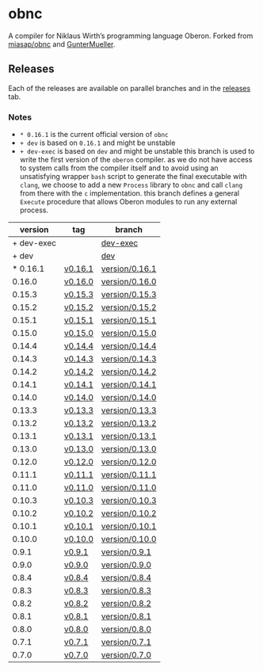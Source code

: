 # obnc
A compiler for Niklaus Wirth’s programming language Oberon.
Forked from [miasap/obnc](http://miasap.se/obnc/) and
[GunterMueller](https://github.com/GunterMueller/OBNC).


## Releases
Each of the releases are available on parallel branches and
in the [releases](https://github.com/amtoine/obnc/releases) tab.

### Notes
- `* 0.16.1` is the current official version of `obnc`
- `+ dev` is based on `0.16.1` and might be unstable
- `+ dev-exec` is based on `dev` and might be unstable
this branch is used to write the first version of the `oberon` compiler.
as we do not have access to system calls from the compiler itself and to avoid using an unsatisfying wrapper `bash` script to generate the final executable with `clang`, we choose to add a new `Process` library to `obnc` and call `clang` from there with the `c` implementation.
this branch defines a general `Execute` procedure that allows Oberon modules to run any external process.

| version     | tag                                                             | branch                                                                |
| ----------- | --------------------------------------------------------------- | --------------------------------------------------------------------- |
| + dev-exec  |                                                                 | [dev-exec](https://github.com/amtoine/obnc/tree/dev-exec)             |
| + dev       |                                                                 | [dev](https://github.com/amtoine/obnc/tree/dev)                       |
| * 0.16.1    | [v0.16.1](https://github.com/amtoine/obnc/releases/tag/v0.16.1) | [version/0.16.1](https://github.com/amtoine/obnc/tree/version/0.16.1) |
|   0.16.0    | [v0.16.0](https://github.com/amtoine/obnc/releases/tag/v0.16.0) | [version/0.16.0](https://github.com/amtoine/obnc/tree/version/0.16.0) |
|   0.15.3    | [v0.15.3](https://github.com/amtoine/obnc/releases/tag/v0.15.3) | [version/0.15.3](https://github.com/amtoine/obnc/tree/version/0.15.3) |
|   0.15.2    | [v0.15.2](https://github.com/amtoine/obnc/releases/tag/v0.15.2) | [version/0.15.2](https://github.com/amtoine/obnc/tree/version/0.15.2) |
|   0.15.1    | [v0.15.1](https://github.com/amtoine/obnc/releases/tag/v0.15.1) | [version/0.15.1](https://github.com/amtoine/obnc/tree/version/0.15.1) |
|   0.15.0    | [v0.15.0](https://github.com/amtoine/obnc/releases/tag/v0.15.0) | [version/0.15.0](https://github.com/amtoine/obnc/tree/version/0.15.0) |
|   0.14.4    | [v0.14.4](https://github.com/amtoine/obnc/releases/tag/v0.14.4) | [version/0.14.4](https://github.com/amtoine/obnc/tree/version/0.14.4) |
|   0.14.3    | [v0.14.3](https://github.com/amtoine/obnc/releases/tag/v0.14.3) | [version/0.14.3](https://github.com/amtoine/obnc/tree/version/0.14.3) |
|   0.14.2    | [v0.14.2](https://github.com/amtoine/obnc/releases/tag/v0.14.2) | [version/0.14.2](https://github.com/amtoine/obnc/tree/version/0.14.2) |
|   0.14.1    | [v0.14.1](https://github.com/amtoine/obnc/releases/tag/v0.14.1) | [version/0.14.1](https://github.com/amtoine/obnc/tree/version/0.14.1) |
|   0.14.0    | [v0.14.0](https://github.com/amtoine/obnc/releases/tag/v0.14.0) | [version/0.14.0](https://github.com/amtoine/obnc/tree/version/0.14.0) |
|   0.13.3    | [v0.13.3](https://github.com/amtoine/obnc/releases/tag/v0.13.3) | [version/0.13.3](https://github.com/amtoine/obnc/tree/version/0.13.3) |
|   0.13.2    | [v0.13.2](https://github.com/amtoine/obnc/releases/tag/v0.13.2) | [version/0.13.2](https://github.com/amtoine/obnc/tree/version/0.13.2) |
|   0.13.1    | [v0.13.1](https://github.com/amtoine/obnc/releases/tag/v0.13.1) | [version/0.13.1](https://github.com/amtoine/obnc/tree/version/0.13.1) |
|   0.13.0    | [v0.13.0](https://github.com/amtoine/obnc/releases/tag/v0.13.0) | [version/0.13.0](https://github.com/amtoine/obnc/tree/version/0.13.0) |
|   0.12.0    | [v0.12.0](https://github.com/amtoine/obnc/releases/tag/v0.12.0) | [version/0.12.0](https://github.com/amtoine/obnc/tree/version/0.12.0) |
|   0.11.1    | [v0.11.1](https://github.com/amtoine/obnc/releases/tag/v0.11.1) | [version/0.11.1](https://github.com/amtoine/obnc/tree/version/0.11.1) |
|   0.11.0    | [v0.11.0](https://github.com/amtoine/obnc/releases/tag/v0.11.0) | [version/0.11.0](https://github.com/amtoine/obnc/tree/version/0.11.0) |
|   0.10.3    | [v0.10.3](https://github.com/amtoine/obnc/releases/tag/v0.10.3) | [version/0.10.3](https://github.com/amtoine/obnc/tree/version/0.10.3) |
|   0.10.2    | [v0.10.2](https://github.com/amtoine/obnc/releases/tag/v0.10.2) | [version/0.10.2](https://github.com/amtoine/obnc/tree/version/0.10.2) |
|   0.10.1    | [v0.10.1](https://github.com/amtoine/obnc/releases/tag/v0.10.1) | [version/0.10.1](https://github.com/amtoine/obnc/tree/version/0.10.1) |
|   0.10.0    | [v0.10.0](https://github.com/amtoine/obnc/releases/tag/v0.10.0) | [version/0.10.0](https://github.com/amtoine/obnc/tree/version/0.10.0) |
|   0.9.1     | [v0.9.1](https://github.com/amtoine/obnc/releases/tag/v0.9.1)   | [version/0.9.1](https://github.com/amtoine/obnc/tree/version/0.9.1)   |
|   0.9.0     | [v0.9.0](https://github.com/amtoine/obnc/releases/tag/v0.9.0)   | [version/0.9.0](https://github.com/amtoine/obnc/tree/version/0.9.0)   |
|   0.8.4     | [v0.8.4](https://github.com/amtoine/obnc/releases/tag/v0.8.4)   | [version/0.8.4](https://github.com/amtoine/obnc/tree/version/0.8.4)   |
|   0.8.3     | [v0.8.3](https://github.com/amtoine/obnc/releases/tag/v0.8.3)   | [version/0.8.3](https://github.com/amtoine/obnc/tree/version/0.8.3)   |
|   0.8.2     | [v0.8.2](https://github.com/amtoine/obnc/releases/tag/v0.8.2)   | [version/0.8.2](https://github.com/amtoine/obnc/tree/version/0.8.2)   |
|   0.8.1     | [v0.8.1](https://github.com/amtoine/obnc/releases/tag/v0.8.1)   | [version/0.8.1](https://github.com/amtoine/obnc/tree/version/0.8.1)   |
|   0.8.0     | [v0.8.0](https://github.com/amtoine/obnc/releases/tag/v0.8.0)   | [version/0.8.0](https://github.com/amtoine/obnc/tree/version/0.8.0)   |
|   0.7.1     | [v0.7.1](https://github.com/amtoine/obnc/releases/tag/v0.7.1)   | [version/0.7.1](https://github.com/amtoine/obnc/tree/version/0.7.1)   |
|   0.7.0     | [v0.7.0](https://github.com/amtoine/obnc/releases/tag/v0.7.0)   | [version/0.7.0](https://github.com/amtoine/obnc/tree/version/0.7.0)   |
